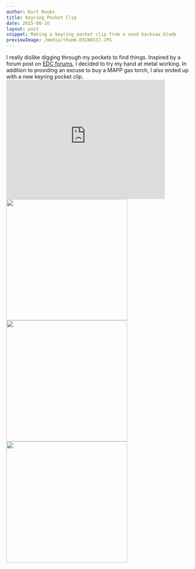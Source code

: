 ```yaml
---
author: Kurt Rooks
title: Keyring Pocket Clip
date: 2015-08-16
layout: post
snippet: Making a keyring pocket clip from a used hacksaw blade
previewImage: /media/thumb.DSCN6537.JPG
---
```


<div class="entryFull">
I really dislike digging through my pockets to find things. Inspired by a forum post on <a href="http://edcforums.com/threads/how-to-make-your-own-pocket-clip.87118/">EDC forums</a>, I decided to try my hand at metal working. In addition to providing an excuse to buy a MAPP gas torch, I also ended up with a new keyring pocket clip.
</div>

<div class="youtubevideowrap">
<div class="video-container">
<iframe width="420" height="315" src="https://www.youtube.com/embed/vSsab7rBonQ" frameborder="0" allowfullscreen></iframe>
</div>
</div>

<div class="entryHalf"><a href="/media/DSCN6525.JPG"><img class="left" src="/media/thumb.DSCN6525.JPG" width="320" ></a></div>
<div class="entryHalf"><a href="/media/DSCN6537.JPG"><img class="left" src="/media/thumb.DSCN6537.JPG" width="320" ></a></div>
<div class="entryHalf"><a href="/media/DSCN6540.JPG"><img class="left" src="/media/thumb.DSCN6540.JPG" width="320" ></a></div>
